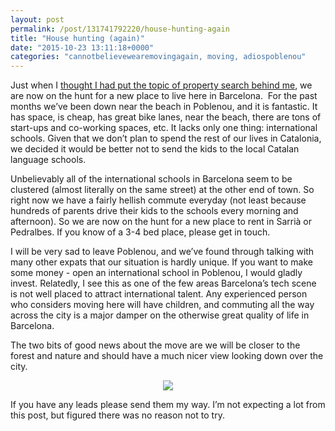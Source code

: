 ```yaml
---
layout: post
permalink: /post/131741792220/house-hunting-again
title: "House hunting (again)"
date: "2015-10-23 13:11:18+0000"
categories: "cannotbelievewearemovingagain, moving, adiospoblenou"
---
```

Just when I <a href="http://www.freyfogle.com/post/130580147055/my-last-day-at-lokku">thought I had put the topic of property search behind me</a>, we are now on the hunt for a new place to live here in Barcelona.  For the past months we’ve been down near the beach in Poblenou, and it is fantastic. It has space, is cheap, has great bike lanes, near the beach, there are tons of start-ups and co-working spaces, etc. It lacks only one thing: international schools. Given that we don’t plan to spend the rest of our lives in Catalonia, we decided it would be better not to send the kids to the local Catalan language schools.

 Unbelievably all of the international schools in Barcelona seem to be clustered (almost literally on the same street) at the other end of town. So right now we have a fairly hellish commute everyday (not least because hundreds of parents drive their kids to the schools every morning and afternoon). So we are now on the hunt for a new place to rent in Sarrià or Pedralbes. If you know of a 3-4 bed place, please get in touch. 

I will be very sad to leave Poblenou, and we’ve found through talking with many other expats that our situation is hardly unique. If you want to make some money - open an international school in Poblenou, I would gladly invest. Relatedly, I see this as one of the few areas Barcelona’s tech scene is not well placed to attract international talent. Any experienced person who considers moving here will have children, and commuting all the way across the city is a major damper on the otherwise great quality of life in Barcelona. 

The two bits of good news about the move are we will be closer to the forest and nature and should have a much nicer view looking down over the city.  

<center><figure data-orig-width="1024" data-orig-height="768" class="tmblr-full"><center><img data-orig-width="1024" data-orig-height="768" src="http://66.media.tumblr.com/efa71bba088129e9b4f050214043cf44/tumblr_inline_nwo71ogFXw1ravz8f_540.jpg"/></center></figure></center><p/>
If you have any leads please send them my way. I’m not expecting a lot from this post, but figured there was no reason not to try.

